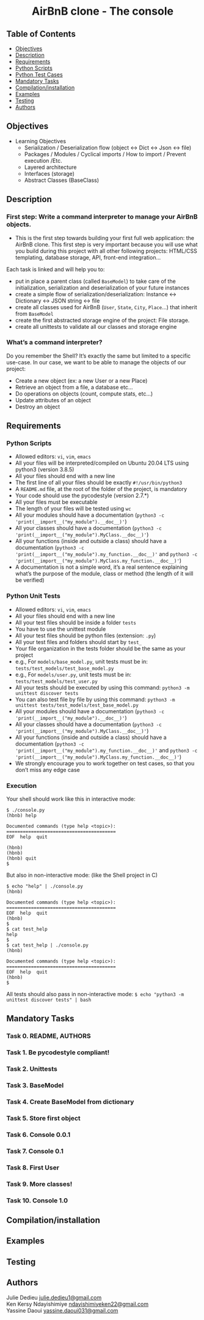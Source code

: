 # <p align="center">AirBnB clone - The console</p>

## Table of Contents

- [Objectives](#objectives)
- [Description](#Descritpion)
- [Requirements](#requirements)
- [Python Scripts](#Python-Scripts)
- [Python Test Cases](#Python-Unit-Tests)
- [Mandatory Tasks](#Mandatory-Tasks)
- [Compilation/installation](#Compilation/installation)
- [Examples](#Examples)
- [Testing](#Testing)
- [Authors](#Authors)

## Objectives

* Learning Objectives
  * Serialization / Deserialization flow (object <-> Dict <-> Json <-> file)
  * Packages / Modules / Cyclical imports / How to import / Prevent execution /Etc.
  * Layered architecture
  * Interfaces (storage)
  * Abstract Classes (BaseClass)

## Description

### First step: Write a command interpreter to manage your AirBnB objects.

- This is the first step towards building your first full web application: the AirBnB clone. This first step is very important because you will use what you build during this project with all other following projects: HTML/CSS templating, database storage, API, front-end integration…

Each task is linked and will help you to:

* put in place a parent class (called `BaseModel`) to take care of the initialization, serialization and deserialization of your future instances
* create a simple flow of serialization/deserialization: Instance <-> Dictionary <-> JSON string <-> file
* create all classes used for AirBnB (`User`, `State`, `City`, `Place`…) that inherit from `BaseModel`
* create the first abstracted storage engine of the project: File storage.
* create all unittests to validate all our classes and storage engine

### What’s a command interpreter?

Do you remember the Shell? It’s exactly the same but limited to a specific use-case. In our case, we want to be able to manage the objects of our project:

* Create a new object (ex: a new User or a new Place)
* Retrieve an object from a file, a database etc…
* Do operations on objects (count, compute stats, etc…)
* Update attributes of an object
* Destroy an object

## Requirements

### Python Scripts

- Allowed editors: `vi`, `vim`, `emacs`
- All your files will be interpreted/compiled on Ubuntu 20.04 LTS using python3 (version 3.8.5)
- All your files should end with a new line
- The first line of all your files should be exactly `#!/usr/bin/python3`
- A `README.md` file, at the root of the folder of the project, is mandatory
- Your code should use the pycodestyle (version 2.7.*)
- All your files must be executable
- The length of your files will be tested using `wc`
- All your modules should have a documentation (`python3 -c 'print(__import__("my_module").__doc__)'`)
- All your classes should have a documentation (`python3 -c 'print(__import__("my_module").MyClass.__doc__)'`)
- All your functions (inside and outside a class) should have a documentation (`python3 -c 'print(__import__("my_module").my_function.__doc__)'` and `python3 -c 'print(__import__("my_module").MyClass.my_function.__doc__)'`)
- A documentation is not a simple word, it’s a real sentence explaining what’s the purpose of the module, class or method (the length of it will be verified)


### Python Unit Tests

- Allowed editors: `vi`, `vim`, `emacs`
- All your files should end with a new line
- All your test files should be inside a folder `tests`
- You have to use the unittest module
- All your test files should be python files (extension: `.py`)
- All your test files and folders should start by `test_`
- Your file organization in the tests folder should be the same as your project
- e.g., For `models/base_model.py`, unit tests must be in: `tests/test_models/test_base_model.py`
- e.g., For `models/user.py`, unit tests must be in: `tests/test_models/test_user.py`
- All your tests should be executed by using this command: `python3 -m unittest discover tests`
- You can also test file by file by using this command: `python3 -m unittest tests/test_models/test_base_model.py`
- All your modules should have a documentation (`python3 -c 'print(__import__("my_module").__doc__)'`)
- All your classes should have a documentation (`python3 -c 'print(__import__("my_module").MyClass.__doc__)'`)
- All your functions (inside and outside a class) should have a documentation (`python3 -c 'print(__import__("my_module").my_function.__doc__)'` and `python3 -c 'print(__import__("my_module").MyClass.my_function.__doc__)'`)
- We strongly encourage you to work together on test cases, so that you don’t miss any edge case

### Execution

Your shell should work like this in interactive mode:
```
$ ./console.py
(hbnb) help

Documented commands (type help <topic>):
========================================
EOF  help  quit

(hbnb) 
(hbnb) 
(hbnb) quit
$
```

But also in non-interactive mode: (like the Shell project in C)

```
$ echo "help" | ./console.py
(hbnb)

Documented commands (type help <topic>):
========================================
EOF  help  quit
(hbnb) 
$
$ cat test_help
help
$
$ cat test_help | ./console.py
(hbnb)

Documented commands (type help <topic>):
========================================
EOF  help  quit
(hbnb) 
$
```

All tests should also pass in non-interactive mode: `$ echo "python3 -m unittest discover tests" | bash`

## Mandatory Tasks

### Task 0. README, AUTHORS 

### Task 1. Be pycodestyle compliant! 

### Task 2. Unittests 

### Task 3. BaseModel 

### Task 4. Create BaseModel from dictionary 

### Task 5. Store first object 

### Task 6. Console 0.0.1 

### Task 7. Console 0.1 

### Task 8. First User 

### Task 9. More classes! 

### Task 10. Console 1.0 

## Compilation/installation

## Examples

## Testing

## Authors

Julie Dedieu <julie.dedieu1@gmail.com>  
Ken Kersy Ndayishimiye <ndayishimiyeken22@gmail.com>  
Yassine Daoui <yassine.daoui031@gmail.com>